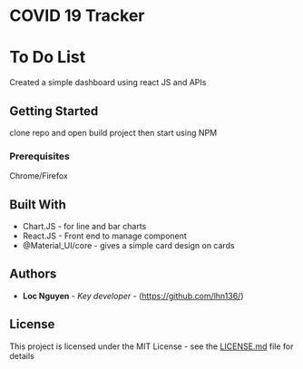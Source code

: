 # COVID 19 Tracker


# To Do List

Created a simple dashboard using react JS and APIs

## Getting Started

clone repo and open build project then start using NPM

### Prerequisites

Chrome/Firefox

## Built With

* Chart.JS - for line and bar charts
* React.JS - Front end to manage component
* @Material_UI/core - gives a simple card design on cards 



## Authors

* **Loc Nguyen** - *Key developer* - (https://github.com/lhn136/)


## License

This project is licensed under the MIT License - see the [LICENSE.md](LICENSE.md) file for details

